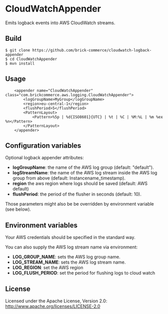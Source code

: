 CloudWatchAppender
==================

Emits logback events into AWS CloudWatch streams.

## Build

    $ git clone https://github.com/brick-commerce/cloudwatch-logback-appender
    $ cd CloudWatchAppender
    $ mvn install

## Usage
```
    <appender name="CloudWatchAppender" class="com.brickcommerce.aws.logging.CloudWatchAppender">
        <logGroupName>MyGroup</logGroupName>
        <region>eu-central-1</region>
        <flushPeriod>5</flushPeriod>
        <PatternLayout>
            <Pattern>%5p | %d{ISO8601}{UTC} | %t | %C | %M:%L | %m %ex %n</Pattern>
        </PatternLayout>
    </appender>

```
## Configuration variables

Optional logback appender attributes:

+ **logGroupName**: the name of the AWS log group (default: "default").
+ **logStreamName**: the name of the AWS log stream inside the AWS log group from above (default: Instancename_timestamp).
+ **region** the aws region where logs should be saved (default: AWS default)
+ **flushPeriod**: the period of the flusher in seconds (default: 10).
 
Those parameters might also be be overridden by environment variable (see below).

## Environment variables

Your AWS credentials should be specified in the standard way.

You can also supply the AWS log stream name via environment:

+ **LOG_GROUP_NAME**: sets the AWS log group name.
+ **LOG_STREAM_NAME**: sets the AWS log stream name.
+ **LOG_REGION**: set the AWS region
+ **LOG_FLUSH_PERIOD**: set the period for flushing logs to cloud watch

## License

Licensed under the Apache License, Version 2.0: http://www.apache.org/licenses/LICENSE-2.0
